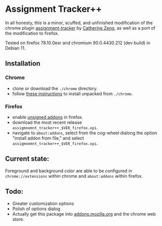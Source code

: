 # Assignment Tracker++

In all honesty, this is a minor, scuffed, and unfinished modification of the chrome plugin [assignment-tracker](https://chrome.google.com/webstore/detail/assignment-tracker/majicckffndkgmkcdbgccohoclphnkhg) by [Catherine Zeng](https://github.com/yczeng), as well as a port of the modification to firefox.

Tested on firefox 78.10.0esr and chromium 90.0.4430.212 (dev build) in Debian 11.

## Installation

### Chrome
* clone or download the `./chrome` directory.
* follow [these instructions](https://webkul.com/blog/how-to-install-the-unpacked-extension-in-chrome/) to install unpacked from `./chrome`.

### Firefox
* enable [unsigned addons](https://support.mozilla.org/en-US/kb/add-on-signing-in-firefox?as=u&utm_source=inproduct) in firefox. 
* download the most recent release `assigmnemnt_tracker++_$VER_firefox.xpi`.
* navigate to `about:addons`, select from the cog-wheel dialong the option "install addon from file," and select `assigmnemnt_tracker++_$VER_firefox.xpi`.

## Current state:

Foreground and background color are able to be configured in `chrome://extensions` within chrome and `about:addons` within firefox.

## Todo:

* Greater customization options
* Polish of options dialog
* Actually get this package into [addons.mozilla.org](addons.mozilla.org) and the chrome web store.
